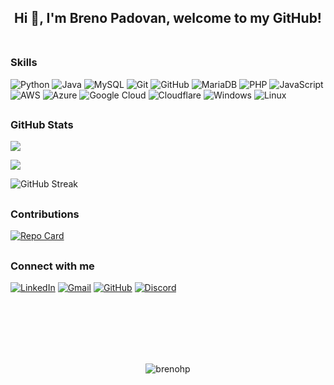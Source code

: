 
<h2 align="center">Hi 👋, I'm Breno Padovan, welcome to my GitHub! <br><br> </h2>



### Skills
![Python](https://img.shields.io/badge/python-3670A0?style=for-the-badge&logo=python&logoColor=ffdd54)
![Java](https://img.shields.io/badge/java-%23ED8B00.svg?style=for-the-badge&logo=openjdk&logoColor=white)
![MySQL](https://img.shields.io/badge/MySQL-00000F?style=for-the-badge&logo=mysql&logoColor=white)
![Git](https://img.shields.io/badge/GIT-E44C30?style=for-the-badge&logo=git&logoColor=white)
![GitHub](https://img.shields.io/badge/GitHub-100000?style=for-the-badge&logo=github&logoColor=white)
![MariaDB](https://img.shields.io/badge/MariaDB-003545?style=for-the-badge&logo=mariadb&logoColor=white)
![PHP](https://img.shields.io/badge/php-%23777BB4.svg?style=for-the-badge&logo=php&logoColor=white)
![JavaScript](https://img.shields.io/badge/javascript-%23323330.svg?style=for-the-badge&logo=javascript&logoColor=%23F7DF1E)
![AWS](https://img.shields.io/badge/AWS-%23FF9900.svg?style=for-the-badge&logo=amazon-aws&logoColor=white)
![Azure](https://img.shields.io/badge/azure-%230072C6.svg?style=for-the-badge&logo=microsoftazure&logoColor=white)
![Google Cloud](https://img.shields.io/badge/GoogleCloud-%234285F4.svg?style=for-the-badge&logo=google-cloud&logoColor=white)
![Cloudflare](https://img.shields.io/badge/Cloudflare-F38020?style=for-the-badge&logo=Cloudflare&logoColor=white)
![Windows](https://img.shields.io/badge/Windows-000?style=for-the-badge&logo=windows&logoColor=2CA5E0)
![Linux](https://img.shields.io/badge/Linux-000?style=for-the-badge&logo=linux&logoColor=FCC624)

##

### GitHub Stats

<p align="left"> <img src="https://github-readme-stats-git-masterrstaa-rickstaa.vercel.app/api/top-langs/?username=brenohp&layout=compact&bg_color=151515ff&border_color=FFF&title_color=FFF&text_color=FFF"/> </p>

<p align="left"> <img src="https://github-readme-stats.vercel.app/api?username=brenohp&theme=transparent&bg_color=151515ff&border_color=FFF&show_icons=true&icon_color=FFF&title_color=FFF&text_color=FFF&hide_title=True"/> </p>

<p><img align="center" src="https://github-readme-streak-stats.herokuapp.com?user=brenohp&theme=dark" alt="GitHub Streak" alt="brenohp"/> </p>

##

### Contributions
[![Repo Card](https://github-readme-stats.vercel.app/api/pin/?username=brenohp&repo=dio-lab-open-source&bg_color=151515ff&border_color=FFF&show_icons=true&icon_color=FFFtitle_color=FFF&text_color=FFF)](https://github.com/brenohp/dio-lab-open-source)

##

### Connect with me
[![LinkedIn](https://img.shields.io/badge/LinkedIn-0077B5?style=for-the-badge&logo=linkedin&logoColor=white)](https://www.linkedin.com/in/brenohp/)
[![Gmail](https://img.shields.io/badge/Gmail-333333?style=for-the-badge&logo=gmail&logoColor=red)](mailto:brenohpadovan@gmail.com)
[![GitHub](https://img.shields.io/badge/GitHub-100000?style=for-the-badge&logo=github&logoColor=white)](https://github.com/brenohp)
[![Discord](https://img.shields.io/badge/Discord-7289DA?style=for-the-badge&logo=discord&logoColor=white)](https://discord.com/channels/@brenohp_/)



<br><br><br><br><br>
<p align="center"> <img src="https://komarev.com/ghpvc/?username=brenohp&label=Profile%20views&color=0e75b6&style=flat" alt="brenohp" /> </p>
